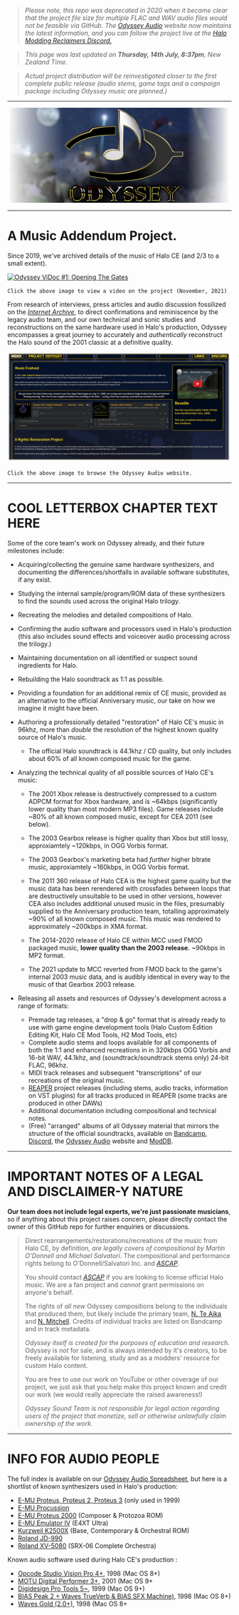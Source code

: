 > *Please note, this repo was deprecated in 2020 when it became clear that the project file size for multiple FLAC and WAV audio files would not be feasible via GitHub. The [Odyssey Audio](https://www.odysseyaudio.org) website now maintains the latest information, and you can follow the project live at the [Halo Modding Reclaimers Discord.](https://discord.reclaimers.net)*

>*This page was last updated on **Thursday, 14th July, 8:37pm**, New Zealand Time.*

> *Actual project distribution will be reinvestigated closer to the first complete public release (audio stems, game tags and a campaign package including Odyssey music are planned.)*
*** 
[![Logo](images/ghlogo.png)](https://odysseyaudio.org/)
*** 
# A Music Addendum Project.
Since 2019, we've archived details of the music of Halo CE (and 2/3 to a small extent).

[![Odyssey ViDoc #1: Opening The Gates](https://img.youtube.com/vi/m0sOhrJVCm4/maxresdefault.jpg)](https://youtu.be/m0sOhrJVCm4)

	Click the above image to view a video on the project (November, 2021)

From research of interviews, press articles and audio discussion fossilized on the *[Internet Archive](https://archive.org/)*, to direct confirmations and reminiscence by the legacy audio team, and our own technical and sonic studies and reconstructions on the same hardware used in Halo's production, Odyssey encompasses a great journey to accurately and *authentically* reconstruct the Halo sound of the 2001 classic at a definitive quality.

[![Website](images/webprev.png)](https://odysseyaudio.org)

	Click the above image to browse the Odyssey Audio website.
*** 
# COOL LETTERBOX CHAPTER TEXT HERE

Some of the core team's work on Odyssey already, and their future milestones include:
+ Acquiring/collecting the genuine same hardware synthesizers, and documenting the differences/shortfalls in available software substitutes, if any exist.
+ Studying the internal sample/program/ROM data of these synthesizers to find the sounds used across the original Halo trilogy.
+ Recreating the melodies and detailed compositions of Halo.
+ Confirming the audio software and processors used in Halo's production (this also includes sound effects and voiceover audio processing across the trilogy.)
+ Maintaining documentation on all identified or suspect sound ingredients for Halo.
+ Rebuilding the Halo soundtrack as 1:1 as possible.
+ Providing a foundation for an additional remix of CE music, provided as an alternative to the official Anniversary music, our take on how we imagine it might have been.
+ Authoring a professionally detailed "restoration" of Halo CE's music in 96khz, more than *double* the resolution of the highest known quality source of Halo's music.
	* The official Halo soundtrack is 44.1khz / CD quality, but only includes about 60% of all known composed music for the game.
+ Analyzing the technical quality of all possible sources of Halo CE's music:
	
	* The 2001 Xbox release is destructively compressed to a custom ADPCM format for Xbox hardware, and is ~64kbps (significantly lower quality than most modern MP3 files). Game releases include ~80% of all known composed music, except for CEA 2011 (see below).

	* The 2003 Gearbox release is higher quality than Xbox but still lossy, approxiamtely ~120kbps, in OGG Vorbis format.
	
	* The 2003 Gearbox's marketing beta had *further* higher bitrate music, approxiamtely ~160kbps, in OGG Vorbis format.
	
	* The 2011 360 release of Halo CEA is the highest game quality but the music data has been rerendered with crossfades between loops that are destructively unsuitable to be used in other versions, however CEA also includes additional unused music in the files, presumably supplied to the Anniversary production team, totalling approximately ~90% of all known composed music. This music was rendered to approximately ~200kbps in XMA format.
	
	* The 2014-2020 release of Halo CE within MCC used FMOD packaged music, **lower quality than the 2003 release.** ~90kbps in MP2 format.
	
	* The 2021 update to MCC reverted from FMOD back to the game's internal 2003 music data, and is audibly identical in every way to the music of that Gearbox 2003 release.

+ Releasing all assets and resources of Odyssey's development across a range of formats:
	* Premade tag releases, a "drop & go" format that is already ready to use with game engine development tools (Halo Custom Edition Editing Kit, Halo CE Mod Tools, H2 Mod Tools, etc)
	* Complete audio stems and loops available for all components of both the 1:1 and enhanced recreations in in 320kbps OGG Vorbis and 16-bit WAV, 44.1khz, and (soundtrack/soundtrack stems only) 24-bit FLAC, 96khz.
	* MIDI track releases and subsequent "transcriptions" of our recreations of the original music.
	* [REAPER](https://reaper.fm) project releases (including stems, audio tracks, information on VST plugins) for all tracks produced in REAPER (some tracks are produced in other DAWs)
	* Additional documentation including compositional and technical notes.
	* (Free) "arranged" albums of all Odyssey material that mirrors the structure of the official soundtracks, available on [Bandcamp](https://music.neoteaika.com), [Discord](https://discord.reclaimers.net), the [Odyssey Audio](https://odysseyaudio.org/) website and [ModDB](https://www.moddb.com/mods/halo-odyssey).
*** 
# IMPORTANT NOTES OF A LEGAL AND DISCLAIMER-Y NATURE
**Our team does not include legal experts, we're just passionate musicians**, so if anything about this project raises concern, please directly contact the owner of this GitHub repo for further enquiries or discussions.
> 
> Direct rearrangements/restorations/recreations of the music from Halo CE, by definition, *are legally covers of compositional by Martin O'Donnell and Michael Salvatori*. The compositional and performance rights belong to O'Donnell/Salvatori Inc. and *[ASCAP](https://www.ascap.com)*.
>
>You should contact *[ASCAP](https://www.ascap.com)* if you are looking to license official Halo music. We are a fan project and *cannot* grant permissions on anyone's behalf.
> 
> The rights of *all new* Odyssey compositions belong to the individuals that produced them, but likely include the primary team, [N. Te Aika](https://neoteaika.com/portal) and [N. Mitchell](https://twitter.com/Peakabooey). Credits of individual tracks are listed on Bandcamp and in track metadata.
> 
> *Odyssey itself is created for the purposes of education and research.* Odyssey is *not* for sale, and is always intended by it's creators, to be freely available for listening, study and as a modders' resource for custom Halo content.
> 
> You are free to use our work on YouTube or other coverage of our project, we just ask that you help make this project known and credit our work (we would really appreciate the raised awareness!)
> 
> *Odyssey Sound Team is not responsible for legal action regarding users of the project that monetize, sell or otherwise unlawfully claim ownership of the work.*
*** 
# INFO FOR AUDIO PEOPLE

The full index is available on our [Odyssey Audio Spreadsheet](https://odysseyaudio.org/spreadsheet), but here is a shortlist of known synthesizers used in Halo's production:
+ [E-MU Proteus, Proteus 2, Proteus 3](https://www.vintagesynth.com/emu/proteus.php) (only used in 1999)
+ [E-MU Procussion](https://www.vintagesynth.com/emu/procussion.php)
+ [E-MU Proteus 2000](https://www.vintagesynth.com/emu/proteus2k.php) (Composer & Protozoa ROM)
+ [E-MU Emulator IV](https://www.vintagesynth.com/emu/emulator4) (E4XT Ultra)
+ [Kurzweil K2500X](https://www.vintagesynth.com/kurzweil/k2500.php) (Base, Contemporary & Orchestral ROM)
+ [Roland JD-990](https://www.vintagesynth.com/roland/jd990.php)
+ [Roland XV-5080](https://www.vintagesynth.com/roland/xv5080.php) (SRX-06 Complete Orchestra)

Known audio software used during Halo CE's production :
+ [Opcode Studio Vision Pro 4+](https://www.soundonsound.com/reviews/opcode-studio-vision-pro-4), 1998 (Mac OS 8+)
+ [MOTU Digital Performer 3+](https://www.soundonsound.com/reviews/motu-digital-performer-v3), 2001 (Mac OS 9+
+ [Digidesign Pro Tools 5~](https://www.soundonsound.com/reviews/digidesign-pro-tools), 1999 (Mac OS 9+)
+ [BIAS Peak 2 + Waves TrueVerb & BIAS SFX Machine)](https://www.soundonsound.com/reviews/bias-peak-v16), 1998 (Mac OS 8+)
+ [Waves Gold (2.0+)](https://www.soundonsound.com/reviews/waves-native-power-pack-ii), 1998 (Mac OS 8+
